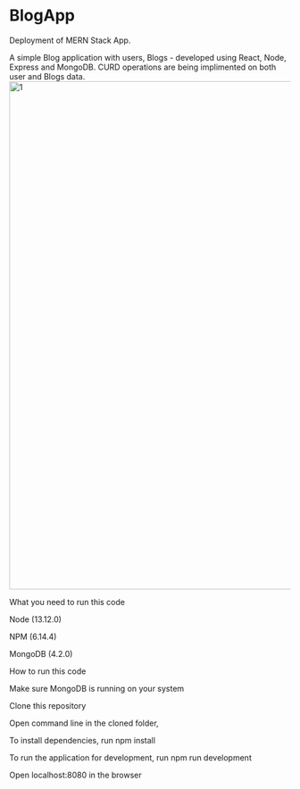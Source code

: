 # BlogApp
Deployment of MERN Stack App.

A simple Blog application with users, Blogs - developed using React, Node, Express and MongoDB. CURD operations are being implimented on both user and Blogs data.
<img width="911" alt="1" src="https://github.com/snehak1711/BlogApp/assets/114501734/c4459a82-1673-4557-a1d9-d6010ac3a82a">

What you need to run this code

Node (13.12.0)

NPM (6.14.4) 

MongoDB (4.2.0)

How to run this code

Make sure MongoDB is running on your system

Clone this repository

Open command line in the cloned folder,

To install dependencies, run  npm install  

To run the application for development, run  npm run development 

Open localhost:8080 in the browser

